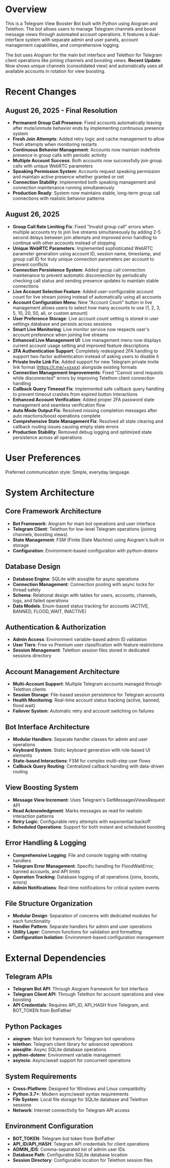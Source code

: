 # Overview

This is a Telegram View Booster Bot built with Python using Aiogram and Telethon. The bot allows users to manage Telegram channels and boost message views through automated account operations. It features a dual-interface system with separate admin and user panels, account management capabilities, and comprehensive logging.

The bot uses Aiogram for the main bot interface and Telethon for Telegram client operations like joining channels and boosting views. **Recent Update**: Now shows unique channels (consolidated view) and automatically uses all available accounts in rotation for view boosting.

# Recent Changes

## August 26, 2025 - Final Resolution
- **Permanent Group Call Presence**: Fixed accounts automatically leaving after mute/unmute behavior ends by implementing continuous presence system
- **Fresh Join Attempts**: Added retry logic and cache management to allow fresh attempts when monitoring restarts
- **Continuous Behavior Management**: Accounts now maintain indefinite presence in group calls with periodic activity
- **Multiple Account Success**: Both accounts now successfully join group calls with unique WebRTC parameters
- **Speaking Permission System**: Accounts request speaking permission and maintain active presence whether granted or not
- **Connection Stability**: Implemented both speaking management and connection maintenance running simultaneously
- **Production Ready**: System now maintains stable, long-term group call connections with realistic behavior patterns

## August 26, 2025
- **Group Call Rate Limiting Fix**: Fixed "Invalid group call" errors when multiple accounts try to join live streams simultaneously by adding 2-5 second delays between join attempts and improved error handling to continue with other accounts instead of stopping
- **Unique WebRTC Parameters**: Implemented sophisticated WebRTC parameter generation using account ID, session name, timestamp, and group call ID for truly unique connection parameters per account to prevent conflicts
- **Connection Persistence System**: Added group call connection maintenance to prevent automatic disconnection by periodically checking call status and sending presence updates to maintain stable connections
- **Live Account Selection Feature**: Added user-configurable account count for live stream joining instead of automatically using all accounts
- **Account Configuration Menu**: New "Account Count" button in live management allows users to select how many accounts to use (1, 2, 3, 5, 10, 20, 50, all, or custom amount)
- **User Preference Storage**: Live account count setting is stored in user settings database and persists across sessions
- **Smart Live Monitoring**: Live monitor service now respects user's account preference when joining live streams
- **Enhanced Live Management UI**: Live management menu now displays current account usage setting and improved feature descriptions
- **2FA Authentication Support**: Completely redesigned 2FA handling to support two-factor authentication instead of asking users to disable it
- **Private Invite Link Fix**: Added support for new Telegram private invite link format (https://t.me/+xxxxx) alongside existing formats
- **Connection Management Improvements**: Fixed "Cannot send requests while disconnected" errors by improving Telethon client connection handling
- **Callback Query Timeout Fix**: Implemented safe callback query handling to prevent timeout crashes from expired button interactions
- **Enhanced Account Verification**: Added proper 2FA password state management and seamless verification flow
- **Auto Mode Output Fix**: Resolved missing completion messages after auto reactions/boost operations complete
- **Comprehensive State Management Fix**: Resolved all state clearing and callback routing issues causing empty state errors
- **Production Stability**: Removed debug logging and optimized state persistence across all operations

# User Preferences

Preferred communication style: Simple, everyday language.

# System Architecture

## Core Framework Architecture
- **Bot Framework**: Aiogram for main bot operations and user interface
- **Telegram Client**: Telethon for low-level Telegram operations (joining channels, boosting views)
- **State Management**: FSM (Finite State Machine) using Aiogram's built-in storage
- **Configuration**: Environment-based configuration with python-dotenv

## Database Design
- **Database Engine**: SQLite with aiosqlite for async operations
- **Connection Management**: Connection pooling with async locks for thread safety
- **Schema**: Relational design with tables for users, accounts, channels, logs, and failed operations
- **Data Models**: Enum-based status tracking for accounts (ACTIVE, BANNED, FLOOD_WAIT, INACTIVE)

## Authentication & Authorization
- **Admin Access**: Environment variable-based admin ID validation
- **User Tiers**: Free vs Premium user classification with feature restrictions
- **Session Management**: Telethon session files stored in dedicated sessions directory

## Account Management Architecture
- **Multi-Account Support**: Multiple Telegram accounts managed through Telethon clients
- **Session Storage**: File-based session persistence for Telegram accounts
- **Health Monitoring**: Real-time account status tracking (active, banned, flood wait)
- **Failover System**: Automatic retry and account switching on failures

## Bot Interface Architecture
- **Modular Handlers**: Separate handler classes for admin and user operations
- **Keyboard System**: Static keyboard generation with role-based UI elements
- **State-based Interactions**: FSM for complex multi-step user flows
- **Callback Query Routing**: Centralized callback handling with data-driven routing

## View Boosting System
- **Message View Increment**: Uses Telegram's GetMessagesViewsRequest API
- **Read Acknowledgment**: Marks messages as read for realistic interaction patterns
- **Retry Logic**: Configurable retry attempts with exponential backoff
- **Scheduled Operations**: Support for both instant and scheduled boosting

## Error Handling & Logging
- **Comprehensive Logging**: File and console logging with rotating handlers
- **Telegram Error Management**: Specific handling for FloodWaitError, banned accounts, and API limits
- **Operation Tracking**: Database logging of all operations (joins, boosts, errors)
- **Admin Notifications**: Real-time notifications for critical system events

## File Structure Organization
- **Modular Design**: Separation of concerns with dedicated modules for each functionality
- **Handler Pattern**: Separate handlers for admin and user operations
- **Utility Layer**: Common functions for validation and formatting
- **Configuration Isolation**: Environment-based configuration management

# External Dependencies

## Telegram APIs
- **Telegram Bot API**: Through Aiogram framework for bot interface
- **Telegram Client API**: Through Telethon for account operations and view boosting
- **API Credentials**: Requires API_ID, API_HASH from Telegram, and BOT_TOKEN from BotFather

## Python Packages
- **aiogram**: Main bot framework for Telegram bot operations
- **telethon**: Telegram client library for advanced operations
- **aiosqlite**: Async SQLite database operations
- **python-dotenv**: Environment variable management
- **asyncio**: Async/await support for concurrent operations

## System Requirements
- **Cross-Platform**: Designed for Windows and Linux compatibility
- **Python 3.7+**: Modern async/await syntax requirements
- **File System**: Local file storage for SQLite database and Telethon sessions
- **Network**: Internet connectivity for Telegram API access

## Environment Configuration
- **BOT_TOKEN**: Telegram bot token from BotFather
- **API_ID/API_HASH**: Telegram API credentials for client operations
- **ADMIN_IDS**: Comma-separated list of admin user IDs
- **Database Path**: Configurable SQLite database location
- **Session Directory**: Configurable location for Telethon session files